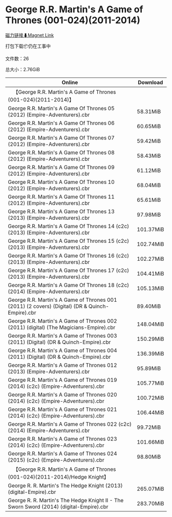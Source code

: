 # George R.R. Martin's A Game of Thrones (001-024)(2011-2014)

[磁力链接⬇Magnet Link](magnet:?xt=urn:btih:09b57a6473c753a628a6ea3734c8975e302b4bbb&dn=George%20R.R.%20Martin%27s%20A%20Game%20of%20Thrones%20%28001-024%29%282011-2014%29)

打包下载📦仍在工事中

文件数：26

总大小：2.76GiB

Online | Download
--- | ---
&emsp;【George R.R. Martin's A Game of Thrones (001-024)(2011-2014)】 | 
George R.R. Martin's A Game Of Thrones 05 (2012) (Empire-Adventurers).cbr | 58.31MiB
George R.R. Martin's A Game Of Thrones 06 (2012) (Empire-Adventurers).cbr | 60.65MiB
George R.R. Martin's A Game Of Thrones 07 (2012) (Empire-Adventurers).cbr | 59.42MiB
George R.R. Martin's A Game Of Thrones 08 (2012) (Empire-Adventurers).cbr | 58.43MiB
George R.R. Martin's A Game Of Thrones 09 (2012) (Empire-Adventurers).cbr | 61.12MiB
George R.R. Martin's A Game Of Thrones 10 (2012) (Empire-Adventurers).cbr | 68.04MiB
George R.R. Martin's A Game Of Thrones 11 (2012) (Empire-Adventurers).cbr | 65.61MiB
George R.R. Martin's A Game Of Thrones 13 (2013) (Empire-Adventurers).cbr | 97.98MiB
George R.R. Martin's A Game Of Thrones 14 (c2c) (2013) (Empire-Adventurers).cbr | 101.37MiB
George R.R. Martin's A Game Of Thrones 15 (c2c) (2013) (Empire-Adventurers).cbr | 102.74MiB
George R.R. Martin's A Game Of Thrones 16 (c2c) (2013) (Empire-Adventurers).cbr | 102.27MiB
George R.R. Martin's A Game Of Thrones 17 (c2c) (2013) (Empire-Adventurers).cbr | 104.41MiB
George R.R. Martin's A Game Of Thrones 18 (c2c) (2014) (Empire-Adventurers).cbr | 105.13MiB
George R.R. Martin's A Game of Thrones 001 (2011) (2 covers) (Digital) (DR & Quinch-Empire).cbr | 89.40MiB
George R.R. Martin's A Game of Thrones 002 (2011) (digital) (The Magicians-Empire).cbr | 148.04MiB
George R.R. Martin's A Game of Thrones 003 (2011) (Digital) (DR & Quinch-Empire).cbr | 150.29MiB
George R.R. Martin's A Game of Thrones 004 (2011) (Digital) (DR & Quinch-Empire).cbr | 136.39MiB
George R.R. Martin's A Game of Thrones 012 (2013) (Empire-Adventurers).cbr | 95.89MiB
George R.R. Martin's A Game of Thrones 019 (2014) (c2c) (Empire-Adventurers).cbr | 105.77MiB
George R.R. Martin's A Game of Thrones 020 (2014) (c2c) (Empire-Adventurers).cbr | 100.72MiB
George R.R. Martin's A Game of Thrones 021 (2014) (c2c) (Empire-Adventurers).cbr | 106.44MiB
George R.R. Martin's A Game of Thrones 022 (c2c) (2014) (Empire-Adventurers).cbr | 99.72MiB
George R.R. Martin's A Game of Thrones 023 (2014) (c2c) (Empire-Adventurers).cbr | 101.66MiB
George R.R. Martin's A Game of Thrones 024 (2015) (c2c) (Empire-Adventurers).cbr | 98.80MiB
&emsp;【George R.R. Martin's A Game of Thrones (001-024)(2011-2014)/Hedge Knight】 | 
George R. R. Martin's The Hedge Knight (2013) (digital-Empire).cbr | 265.07MiB
George R. R. Martin's The Hedge Knight II - The Sworn Sword (2014) (digital-Empire).cbr | 283.70MiB